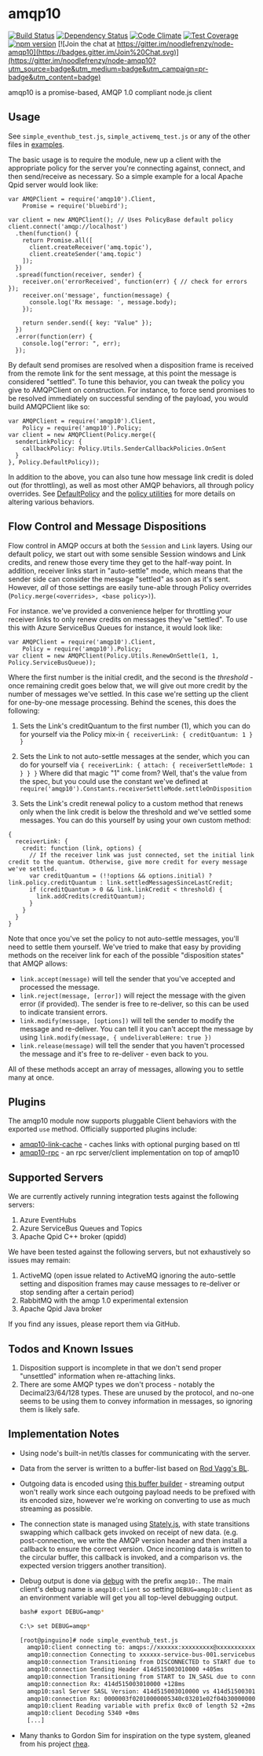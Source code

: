 amqp10
=============

[![Build Status](https://secure.travis-ci.org/noodlefrenzy/node-amqp10.svg?branch=master)](https://travis-ci.org/noodlefrenzy/node-amqp10)
[![Dependency Status](https://david-dm.org/noodlefrenzy/node-amqp10.svg)](https://david-dm.org/noodlefrenzy/node-amqp10)
[![Code Climate](https://codeclimate.com/github/noodlefrenzy/node-amqp10/badges/gpa.svg)](https://codeclimate.com/github/noodlefrenzy/node-amqp10)
[![Test Coverage](https://codeclimate.com/github/noodlefrenzy/node-amqp10/badges/coverage.svg)](https://codeclimate.com/github/noodlefrenzy/node-amqp10)
[![npm version](https://badge.fury.io/js/amqp10.svg)](http://badge.fury.io/js/amqp10)
[![Join the chat at https://gitter.im/noodlefrenzy/node-amqp10](https://badges.gitter.im/Join%20Chat.svg)](https://gitter.im/noodlefrenzy/node-amqp10?utm_source=badge&utm_medium=badge&utm_campaign=pr-badge&utm_content=badge)

amqp10 is a promise-based, AMQP 1.0 compliant node.js client

## Usage ##

See `simple_eventhub_test.js`, `simple_activemq_test.js` or any of the other files in [examples](https://github.com/noodlefrenzy/node-amqp10/tree/master/examples).

The basic usage is to require the module, new up a client with the appropriate policy for the server you're
connecting against, connect, and then send/receive as necessary.  So a simple example for a local Apache Qpid
server would look like:

    var AMQPClient = require('amqp10').Client,
        Promise = require('bluebird');

    var client = new AMQPClient(); // Uses PolicyBase default policy
    client.connect('amqp://localhost')
      .then(function() {
        return Promise.all([
          client.createReceiver('amq.topic'),
          client.createSender('amq.topic')
        ]);
      })
      .spread(function(receiver, sender) {
        receiver.on('errorReceived', function(err) { // check for errors });
        receiver.on('message', function(message) {
          console.log('Rx message: ', message.body);
        });

        return sender.send({ key: "Value" });
      })
      .error(function(err) {
        console.log("error: ", err);
      });

By default send promises are resolved when a disposition frame is received from the remote link for the
sent message, at this point the message is considered "settled".  To tune this behavior, you can tweak
the policy you give to AMQPClient on construction.  For instance, to force send promises to be resolved
immediately on successful sending of the payload, you would build AMQPClient like so:

    var AMQPClient = require('amqp10').Client,
        Policy = require('amqp10').Policy;
    var client = new AMQPClient(Policy.merge({
      senderLinkPolicy: {
        callbackPolicy: Policy.Utils.SenderCallbackPolicies.OnSent
      }
    }, Policy.DefaultPolicy));

In addition to the above, you can also tune how message link credit is doled out (for throttling), as
well as most other AMQP behaviors, all through policy overrides.  See [DefaultPolicy](https://github.com/noodlefrenzy/node-amqp10/blob/master/lib/policies/default_policy.js)
and the [policy utilities](https://github.com/noodlefrenzy/node-amqp10/blob/master/lib/policies/policy_utilities.js)
for more details on altering various behaviors.

## Flow Control and Message Dispositions ##

Flow control in AMQP occurs at both the `Session` and `Link` layers. Using our default policy, we start out with some sensible Session windows and Link credits, and renew those every time they get to the half-way point. In addition, receiver links start in "auto-settle" mode, which means that the sender side can consider the message "settled" as soon as it's sent. However, _all_ of those settings are easily tune-able through Policy overrides (`Policy.merge(<overrides>, <base policy>)`).

For instance. we've provided a convenience helper for throttling your receiver links to only renew credits on messages they've "settled". To use this with Azure ServiceBus Queues for instance, it would look like:

    var AMQPClient = require('amqp10').Client,
        Policy = require('amqp10').Policy;
    var client = new AMQPClient(Policy.Utils.RenewOnSettle(1, 1, Policy.ServiceBusQueue));

Where the first number is the initial credit, and the second is the _threshold_ - once remaining credit goes below that, we will give out more credit by the number of messages we've settled. In this case we're setting up the client for one-by-one message processing. Behind the scenes, this does the following:

1. Sets the Link's creditQuantum to the first number (1), which you can do for yourself via the Policy mix-in `{ receiverLink: { creditQuantum: 1 } }`

2. Sets the Link to not auto-settle messages at the sender, which you can do for yourself via `{ receiverLink: { attach: { receiverSettleMode: 1 } } }`
 Where did that magic "1" come from? Well, that's the value from the spec, but you could use the constant we've defined at `require('amqp10').Constants.receiverSettleMode.settleOnDisposition`

3. Sets the Link's credit renewal policy to a custom method that renews only when the link credit is below the threshold and we've settled some messages. You can do this yourself by using your own custom method:
```
{
  receiverLink: {
    credit: function (link, options) {
      // If the receiver link was just connected, set the initial link credit to the quantum. Otherwise, give more credit for every message we've settled.
      var creditQuantum = (!!options && options.initial) ? link.policy.creditQuantum : link.settledMessagesSinceLastCredit;
      if (creditQuantum > 0 && link.linkCredit < threshold) {
        link.addCredits(creditQuantum);
      }
    }
  }
}
```

Note that once you've set the policy to not auto-settle messages, you'll need to settle them yourself. We've tried to make that easy by providing methods on the receiver link for each of the possible "disposition states" that AMQP allows:

* `link.accept(message)` will tell the sender that you've accepted and processed the message.
* `link.reject(message, [error])` will reject the message with the given error (if provided). The sender is free to re-deliver, so this can be used to indicate transient errors.
* `link.modify(message, [options])` will tell the sender to modify the message and re-deliver. You can tell it you can't accept the message by using `link.modify(message, { undeliverableHere: true })`
* `link.release(message)` will tell the sender that you haven't processed the message and it's free to re-deliver - even back to you.

All of these methods accept an array of messages, allowing you to settle many at once.

## Plugins ##

The amqp10 module now supports pluggable Client behaviors with the exported `use` method. Officially supported plugins include:

+ [amqp10-link-cache](https://github.com/mbroadst/amqp10-link-cache) - caches links with optional purging based on ttl
+ [amqp10-rpc](https://github.com/mbroadst/amqp10-rpc) - an rpc server/client implementation on top of amqp10

## Supported Servers ##

We are currently actively running integration tests against the following servers:

1. Azure EventHubs
1. Azure ServiceBus Queues and Topics
1. Apache Qpid C++ broker (qpidd)

We have been tested against the following servers, but not exhaustively so issues may remain:

1. ActiveMQ (open issue related to ActiveMQ ignoring the auto-settle setting and disposition frames may cause messages to re-deliver or stop sending after a certain period)
1. RabbitMQ with the amqp 1.0 experimental extension
1. Apache Qpid Java broker

If you find any issues, please report them via GitHub.

## Todos and Known Issues ##

1. Disposition support is incomplete in that we don't send proper "unsettled" information when re-attaching links.
1. There are some AMQP types we don't process - notably the Decimal23/64/128 types.  These are unused by the protocol, and no-one seems to
   be using them to convey information in messages, so ignoring them is likely safe.

## Implementation Notes ##

+   Using node's built-in net/tls classes for communicating with the server.

+   Data from the server is written to a buffer-list based on [Rod Vagg's BL](https://github.com/rvagg/bl).

+   Outgoing data is encoded using [this buffer builder](https://github.com/PeterReid/node-buffer-builder) - streaming
    output won't really work since each outgoing payload needs to be prefixed with its encoded size, however we're working on
    converting to use as much streaming as possible.

+   The connection state is managed using [Stately.js](https://github.com/fschaefer/Stately.js), with state transitions
    swapping which callback gets invoked on receipt of new data. (e.g. post-connection, we write the AMQP version header
    and then install a callback to ensure the correct version.  Once incoming data is written to the circular buffer, this
    callback is invoked, and a comparison vs. the expected version triggers another transition).

+   Debug output is done via [debug](https://www.npmjs.com/package/debug) with the prefix `amqp10:`.  The main client's debug
    name is `amqp10:client` so setting `DEBUG=amqp10:client` as an environment variable will get you all top-level debugging output.
    ```bash
    bash# export DEBUG=amqp*
    ```

    ```bash
    C:\> set DEBUG=amqp*
    ```

    ```bash
    [root@pinguino]# node simple_eventhub_test.js
      amqp10:client connecting to: amqps://xxxxxx:xxxxxxxxx@xxxxxxxxxxxx.servicebus.windows.net +0ms
      amqp10:connection Connecting to xxxxxx-service-bus-001.servicebus.windows.net:5671 via TLS +72ms
      amqp10:connection Transitioning from DISCONNECTED to START due to connect +17ms
      amqp10:connection Sending Header 414d515003010000 +405ms
      amqp10:connection Transitioning from START to IN_SASL due to connected +6ms
      amqp10:connection Rx: 414d515003010000 +128ms
      amqp10:sasl Server SASL Version: 414d515003010000 vs 414d515003010000 +1ms
      amqp10:connection Rx: 0000003f02010000005340c03201e02f04b3000000074d535342434... +162ms
      amqp10:client Reading variable with prefix 0xc0 of length 52 +2ms
      amqp10:client Decoding 5340 +0ms
      [...]
    ```

+   Many thanks to Gordon Sim for inspiration on the type system, gleaned from his project [rhea](https://github.com/grs/rhea).
